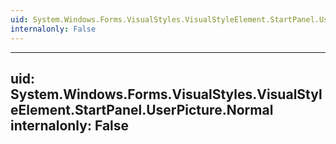```yaml
---
uid: System.Windows.Forms.VisualStyles.VisualStyleElement.StartPanel.UserPicture
internalonly: False
---
```


---
uid: System.Windows.Forms.VisualStyles.VisualStyleElement.StartPanel.UserPicture.Normal
internalonly: False
---
